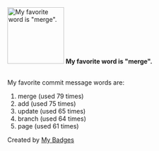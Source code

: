 <img src="https://my-badges.github.io/my-badges/favorite-word.png" alt="My favorite word is &quot;merge&quot;." title="My favorite word is &quot;merge&quot;." width="128">
<strong>My favorite word is &quot;merge&quot;.</strong>
<br><br>

My favorite commit message words are:

1. merge (used 79 times)
2. add (used 75 times)
3. update (used 65 times)
4. branch (used 64 times)
5. page (used 61 times)


Created by <a href="https://github.com/my-badges/my-badges">My Badges</a>